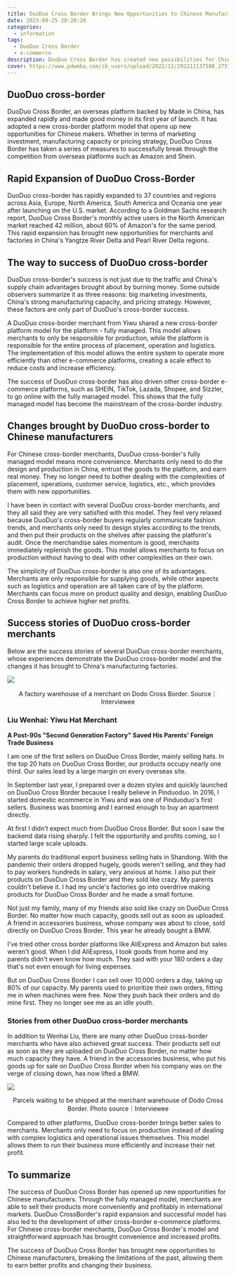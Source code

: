 ```yaml
---
title: DuoDuo Cross Border Brings New Opportunities to Chinese Manufacturers
date: 2023-09-25 20:28:28
categories:
  - information
tags:
  - DuoDuo Cross Border
  - e-commerce
description: DuoDuo Cross Border has created new possibilities for Chinese makers to market globally, bringing greater profits and simplicity.
cover: https://www.pdwmba.com/zb_users/upload/2022/12/202212137588_2757.jpeg
---
```


## DuoDuo cross-border 

DuoDuo Cross Border, an overseas platform backed by Made in China, has expanded rapidly and made good money in its first year of launch. It has adopted a new cross-border platform model that opens up new opportunities for Chinese makers. Whether in terms of marketing investment, manufacturing capacity or pricing strategy, DuoDuo Cross Border has taken a series of measures to successfully break through the competition from overseas platforms such as Amazon and Shein.

## Rapid Expansion of DuoDuo Cross-Border

DuoDuo cross-border has rapidly expanded to 37 countries and regions across Asia, Europe, North America, South America and Oceania one year after launching on the U.S. market. According to a Goldman Sachs research report, DuoDuo Cross Border's monthly active users in the North American market reached 42 million, about 60% of Amazon's for the same period. This rapid expansion has brought new opportunities for merchants and factories in China's Yangtze River Delta and Pearl River Delta regions.

## The way to success of DuoDuo cross-border

DuoDuo cross-border's success is not just due to the traffic and China's supply chain advantages brought about by burning money. Some outside observers summarize it as three reasons: big marketing investments, China's strong manufacturing capacity, and pricing strategy. However, these factors are only part of DuoDuo's cross-border success. 

A DuoDuo cross-border merchant from Yiwu shared a new cross-border platform model for the platform - fully managed. This model allows merchants to only be responsible for production, while the platform is responsible for the entire process of placement, operation and logistics. The implementation of this model allows the entire system to operate more efficiently than other e-commerce platforms, creating a scale effect to reduce costs and increase efficiency.

The success of DuoDuo cross-border has also driven other cross-border e-commerce platforms, such as SHEIN, TikTok, Lazada, Shopee, and Sizzler, to go online with the fully managed model. This shows that the fully managed model has become the mainstream of the cross-border industry.

## Changes brought by DuoDuo cross-border to Chinese manufacturers

For Chinese cross-border merchants, DuoDuo cross-border's fully managed model means more convenience. Merchants only need to do the design and production in China, entrust the goods to the platform, and earn real money. They no longer need to bother dealing with the complexities of placement, operations, customer service, logistics, etc., which provides them with new opportunities.

I have been in contact with several DuoDuo cross-border merchants, and they all said they are very satisfied with this model. They feel very relaxed because DuoDuo's cross-border buyers regularly communicate fashion trends, and merchants only need to design styles according to the trends, and then put their products on the shelves after passing the platform's audit. Once the merchandise sales momentum is good, merchants immediately replenish the goods. This model allows merchants to focus on production without having to deal with other complexities on their own.

The simplicity of DuoDuo cross-border is also one of its advantages. Merchants are only responsible for supplying goods, while other aspects such as logistics and operation are all taken care of by the platform. Merchants can focus more on product quality and design, enabling DuoDuo Cross Border to achieve higher net profits.

## Success stories of DuoDuo cross-border merchants

Below are the success stories of several DuoDuo cross-border merchants, whose experiences demonstrate the DuoDuo cross-border model and the changes it has brought to China's manufacturing factories.

![](https://cdn.jsdelivr.net/gh/PirlosM/image@main/20230925211711.png)

<center>
A factory warehouse of a merchant on Dodo Cross Border. Source｜Interviewee
</center>

### Liu Wenhai: Yiwu Hat Merchant

**A Post-90s "Second Generation Factory" Saved His Parents' Foreign Trade Business**

I am one of the first sellers on DuoDuo Cross Border, mainly selling hats. In the top 20 hats on DuoDuo Cross Border, our products occupy nearly one third. Our sales lead by a large margin on every overseas site. 

In September last year, I prepared over a dozen styles and quickly launched on DuoDuo Cross Border because I really believe in Pinduoduo. In 2016, I started domestic ecommerce in Yiwu and was one of Pinduoduo's first sellers. Business was booming and I earned enough to buy an apartment directly.  

At first I didn't expect much from DuoDuo Cross Border. But soon I saw the backend data rising sharply. I felt the opportunity and profits coming, so I started large scale uploads. 

My parents do traditional export business selling hats in Shandong. With the pandemic their orders dropped hugely, goods weren't selling, and they had to pay workers hundreds in salary, very anxious at home. I also put their products on DuoDuo Cross Border and they sold like crazy. My parents couldn't believe it. I had my uncle's factories go into overdrive making products for DuoDuo Cross Border and he made a small fortune.

Not just my family, many of my friends also sold like crazy on DuoDuo Cross Border. No matter how much capacity, goods sell out as soon as uploaded. A friend in accessories business, whose company was about to close, sold directly on DuoDuo Cross Border. This year he already bought a BMW.

I've tried other cross border platforms like AliExpress and Amazon but sales weren't good. When I did AliExpress, I took goods from home and my parents didn't even know how much. They said with your 180 orders a day that's not even enough for living expenses. 

But on DuoDuo Cross Border I can sell over 10,000 orders a day, taking up 80% of our capacity. My parents used to prioritize their own orders, fitting me in when machines were free. Now they push back their orders and do mine first. They no longer see me as an idle youth.

### Stories from other DuoDuo cross-border merchants

In addition to Wenhai Liu, there are many other DuoDuo cross-border merchants who have also achieved great success. Their products sell out as soon as they are uploaded on DuoDuo Cross Border, no matter how much capacity they have. A friend in the accessories business, who put his goods up for sale on DuoDuo Cross Border when his company was on the verge of closing down, has now lifted a BMW.

![](https://cdn.jsdelivr.net/gh/PirlosM/image@main/20230925211912.png)

<center>
Parcels waiting to be shipped at the merchant warehouse of Dodo Cross Border. Photo source｜Interviewee
</center>

Compared to other platforms, DuoDuo cross-border brings better sales to merchants. Merchants only need to focus on production instead of dealing with complex logistics and operational issues themselves. This model allows them to run their business more efficiently and increase their net profit.

## To summarize

The success of DuoDuo Cross Border has opened up new opportunities for Chinese manufacturers. Through the fully managed model, merchants are able to sell their products more conveniently and profitably in international markets. DuoDuo CrossBorder's rapid expansion and successful model has also led to the development of other cross-border e-commerce platforms. For Chinese cross-border merchants, DuoDuo Cross Border's model and straightforward approach has brought convenience and increased profits. 

The success of DuoDuo Cross Border has brought new opportunities to Chinese manufacturers, breaking the limitations of the past, allowing them to earn better profits and changing their business.
